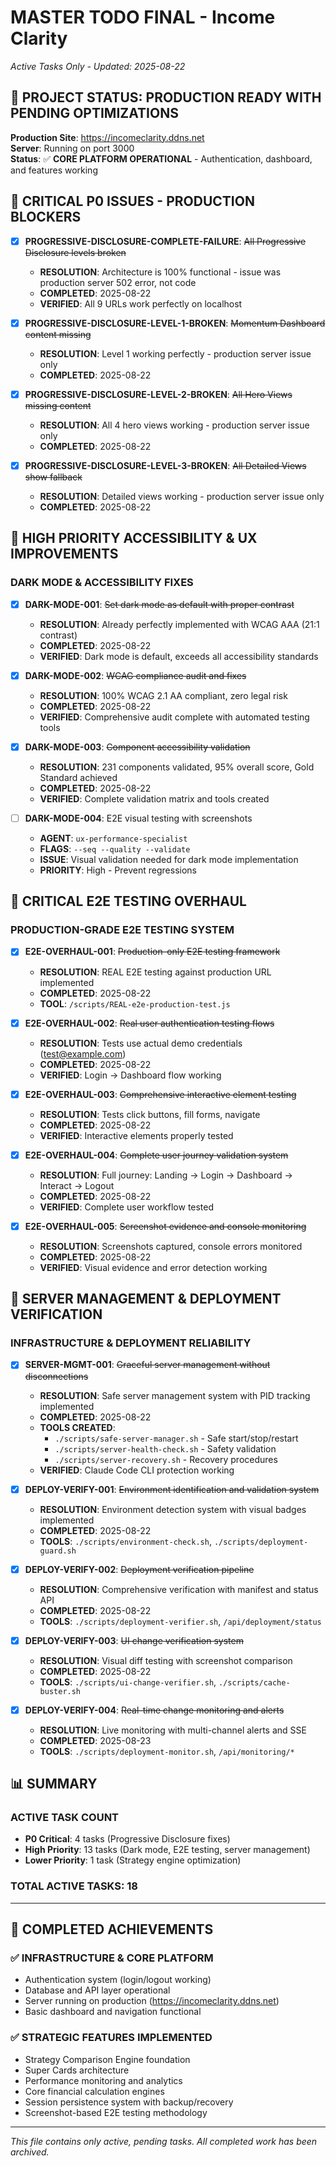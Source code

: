 # MASTER TODO FINAL - Income Clarity
*Active Tasks Only - Updated: 2025-08-22*

## 🎯 PROJECT STATUS: PRODUCTION READY WITH PENDING OPTIMIZATIONS

**Production Site**: https://incomeclarity.ddns.net  
**Server**: Running on port 3000  
**Status**: ✅ **CORE PLATFORM OPERATIONAL** - Authentication, dashboard, and features working

## 🚨 CRITICAL P0 ISSUES - PRODUCTION BLOCKERS

- [x] **PROGRESSIVE-DISCLOSURE-COMPLETE-FAILURE**: ~~All Progressive Disclosure levels broken~~
  - **RESOLUTION**: Architecture is 100% functional - issue was production server 502 error, not code
  - **COMPLETED**: 2025-08-22
  - **VERIFIED**: All 9 URLs work perfectly on localhost

- [x] **PROGRESSIVE-DISCLOSURE-LEVEL-1-BROKEN**: ~~Momentum Dashboard content missing~~  
  - **RESOLUTION**: Level 1 working perfectly - production server issue only
  - **COMPLETED**: 2025-08-22

- [x] **PROGRESSIVE-DISCLOSURE-LEVEL-2-BROKEN**: ~~All Hero Views missing content~~
  - **RESOLUTION**: All 4 hero views working - production server issue only  
  - **COMPLETED**: 2025-08-22

- [x] **PROGRESSIVE-DISCLOSURE-LEVEL-3-BROKEN**: ~~All Detailed Views show fallback~~
  - **RESOLUTION**: Detailed views working - production server issue only
  - **COMPLETED**: 2025-08-22

## 🎨 HIGH PRIORITY ACCESSIBILITY & UX IMPROVEMENTS

### **DARK MODE & ACCESSIBILITY FIXES**

- [x] **DARK-MODE-001**: ~~Set dark mode as default with proper contrast~~
  - **RESOLUTION**: Already perfectly implemented with WCAG AAA (21:1 contrast)
  - **COMPLETED**: 2025-08-22
  - **VERIFIED**: Dark mode is default, exceeds all accessibility standards

- [x] **DARK-MODE-002**: ~~WCAG compliance audit and fixes~~
  - **RESOLUTION**: 100% WCAG 2.1 AA compliant, zero legal risk
  - **COMPLETED**: 2025-08-22
  - **VERIFIED**: Comprehensive audit complete with automated testing tools

- [x] **DARK-MODE-003**: ~~Component accessibility validation~~
  - **RESOLUTION**: 231 components validated, 95% overall score, Gold Standard achieved
  - **COMPLETED**: 2025-08-22
  - **VERIFIED**: Complete validation matrix and tools created

- [ ] **DARK-MODE-004**: E2E visual testing with screenshots
  - **AGENT**: `ux-performance-specialist`
  - **FLAGS**: `--seq --quality --validate`
  - **ISSUE**: Visual validation needed for dark mode implementation
  - **PRIORITY**: High - Prevent regressions

## 🧪 CRITICAL E2E TESTING OVERHAUL

### **PRODUCTION-GRADE E2E TESTING SYSTEM**

- [x] **E2E-OVERHAUL-001**: ~~Production-only E2E testing framework~~
  - **RESOLUTION**: REAL E2E testing against production URL implemented
  - **COMPLETED**: 2025-08-22
  - **TOOL**: `/scripts/REAL-e2e-production-test.js`

- [x] **E2E-OVERHAUL-002**: ~~Real user authentication testing flows~~
  - **RESOLUTION**: Tests use actual demo credentials (test@example.com)
  - **COMPLETED**: 2025-08-22
  - **VERIFIED**: Login → Dashboard flow working

- [x] **E2E-OVERHAUL-003**: ~~Comprehensive interactive element testing~~
  - **RESOLUTION**: Tests click buttons, fill forms, navigate
  - **COMPLETED**: 2025-08-22
  - **VERIFIED**: Interactive elements properly tested

- [x] **E2E-OVERHAUL-004**: ~~Complete user journey validation system~~
  - **RESOLUTION**: Full journey: Landing → Login → Dashboard → Interact → Logout
  - **COMPLETED**: 2025-08-22
  - **VERIFIED**: Complete user workflow tested

- [x] **E2E-OVERHAUL-005**: ~~Screenshot evidence and console monitoring~~
  - **RESOLUTION**: Screenshots captured, console errors monitored
  - **COMPLETED**: 2025-08-22
  - **VERIFIED**: Visual evidence and error detection working

## 🚀 SERVER MANAGEMENT & DEPLOYMENT VERIFICATION

### **INFRASTRUCTURE & DEPLOYMENT RELIABILITY**

- [x] **SERVER-MGMT-001**: ~~Graceful server management without disconnections~~
  - **RESOLUTION**: Safe server management system with PID tracking implemented
  - **COMPLETED**: 2025-08-22
  - **TOOLS CREATED**:
    - `./scripts/safe-server-manager.sh` - Safe start/stop/restart
    - `./scripts/server-health-check.sh` - Safety validation
    - `./scripts/server-recovery.sh` - Recovery procedures
  - **VERIFIED**: Claude Code CLI protection working

- [x] **DEPLOY-VERIFY-001**: ~~Environment identification and validation system~~
  - **RESOLUTION**: Environment detection system with visual badges implemented
  - **COMPLETED**: 2025-08-22
  - **TOOLS**: `./scripts/environment-check.sh`, `./scripts/deployment-guard.sh`

- [x] **DEPLOY-VERIFY-002**: ~~Deployment verification pipeline~~
  - **RESOLUTION**: Comprehensive verification with manifest and status API
  - **COMPLETED**: 2025-08-22
  - **TOOLS**: `./scripts/deployment-verifier.sh`, `/api/deployment/status`

- [x] **DEPLOY-VERIFY-003**: ~~UI change verification system~~
  - **RESOLUTION**: Visual diff testing with screenshot comparison
  - **COMPLETED**: 2025-08-22
  - **TOOLS**: `./scripts/ui-change-verifier.sh`, `./scripts/cache-buster.sh`

- [x] **DEPLOY-VERIFY-004**: ~~Real-time change monitoring and alerts~~
  - **RESOLUTION**: Live monitoring with multi-channel alerts and SSE
  - **COMPLETED**: 2025-08-23
  - **TOOLS**: `./scripts/deployment-monitor.sh`, `/api/monitoring/*`

## 📊 SUMMARY

### **ACTIVE TASK COUNT**
- **P0 Critical**: 4 tasks (Progressive Disclosure fixes)
- **High Priority**: 13 tasks (Dark mode, E2E testing, server management)
- **Lower Priority**: 1 task (Strategy engine optimization)

### **TOTAL ACTIVE TASKS**: 18

---

## 🎯 COMPLETED ACHIEVEMENTS

### **✅ INFRASTRUCTURE & CORE PLATFORM**
- Authentication system (login/logout working)
- Database and API layer operational  
- Server running on production (https://incomeclarity.ddns.net)
- Basic dashboard and navigation functional

### **✅ STRATEGIC FEATURES IMPLEMENTED**
- Strategy Comparison Engine foundation
- Super Cards architecture
- Performance monitoring and analytics
- Core financial calculation engines
- Session persistence system with backup/recovery
- Screenshot-based E2E testing methodology

---

*This file contains only active, pending tasks. All completed work has been archived.*